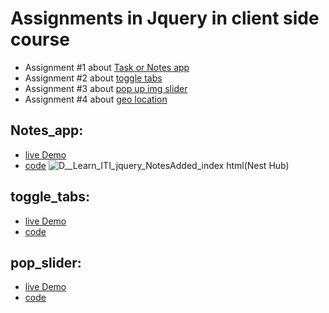 # Assignments in Jquery in client side course 

- Assignment #1 about [Task or Notes app](#Notes_app)
- Assignment #2 about [toggle tabs](#toggle_tabs)
- Assignment #3 about [pop up img slider](#pop_slider)
- Assignment #4 about [geo location](#geo_location)




## Notes_app:
  - [live Demo](https://zenab12.github.io/ITI/jquery/NotesAdded)
  - [code](https://github.com/zenab12/ITI/blob/main/HTML5/NotesAdded/index.html)
![_D__Learn_ITI_jquery_NotesAdded_index html_(Nest Hub)](https://user-images.githubusercontent.com/78083890/206912165-bc902d2d-2a12-4da6-b153-2b6d4b9e1a09.png)

## toggle_tabs:
  - [live Demo](https://zenab12.github.io/ITI/jquery/toggle_tabs)
  - [code](https://github.com/zenab12/ITI/blob/main/HTML5/toggle_tabs/index.html)


## pop_slider:
  - [live Demo](https://zenab12.github.io/ITI/jquery/pop_slider)
  - [code](https://github.com/zenab12/ITI/blob/main/HTML5/pop_slider/index.html)
